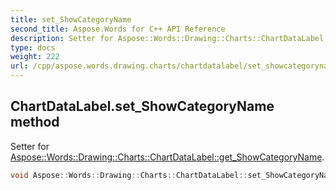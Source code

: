 ```yaml
---
title: set_ShowCategoryName
second_title: Aspose.Words for C++ API Reference
description: Setter for Aspose::Words::Drawing::Charts::ChartDataLabel::get_ShowCategoryName. 
type: docs
weight: 222
url: /cpp/aspose.words.drawing.charts/chartdatalabel/set_showcategoryname/
---
```

## ChartDataLabel.set_ShowCategoryName method


Setter for [Aspose::Words::Drawing::Charts::ChartDataLabel::get_ShowCategoryName](../get_showcategoryname/).

```cpp
void Aspose::Words::Drawing::Charts::ChartDataLabel::set_ShowCategoryName(bool value)
```

